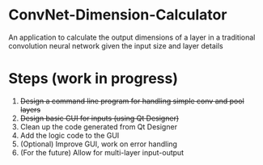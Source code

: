 # ConvNet-Dimension-Calculator
An application to calculate the output dimensions of a layer in a traditional convolution neural network given the input size and layer details

# Steps (work in progress)
<ol>
  <li><s>Design a command line program for handling simple conv and pool layers</s></li>
  <li><s>Design basic GUI for inputs (using Qt Designer)</s></li>
  <li>Clean up the code generated from Qt Designer</li>
  <li>Add the logic code to the GUI</li>
  <li>(Optional) Improve GUI, work on error handling</li>
  <li>(For the future) Allow for multi-layer input-output</li>
</ol>
